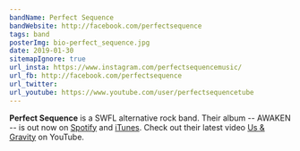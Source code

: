 ```yaml
---
bandName: Perfect Sequence
bandWebsite: http://facebook.com/perfectsequence
tags: band
posterImg: bio-perfect_sequence.jpg
date: 2019-01-30
sitemapIgnore: true
url_insta: https://www.instagram.com/perfectsequencemusic/
url_fb: http://facebook.com/perfectsequence
url_twitter:
url_youtube: https://www.youtube.com/user/perfectsequencetube
---
```

**Perfect Sequence** is a SWFL alternative rock band. 
Their album -- AWAKEN -- is out now on [Spotify](https://open.spotify.com/album/5fj6uMRxFcqpqJR6tbAmlO) and [iTunes](https://itunes.apple.com/us/album/awaken/1328734088). Check out their latest video [Us & Gravity](https://www.youtube.com/watch?v=kWukKTo9zAY) on YouTube.